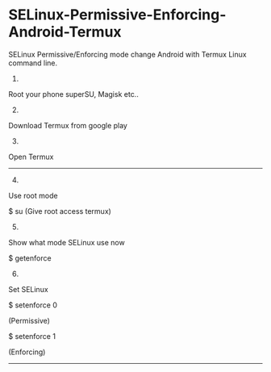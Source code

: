 # SELinux-Permissive-Enforcing-Android-Termux
SELinux Permissive/Enforcing mode change Android with Termux Linux command line.

1.
Root your phone superSU, Magisk etc..

2.
Download Termux from google play

3.
Open Termux

_____________________________________
4.
Use root mode

$ su   (Give root access termux)

5.

Show what mode SELinux use now

$ getenforce

6.

Set SELinux 
 
 $ setenforce 0

(Permissive)

 $ setenforce 1

(Enforcing)
____________________________________
